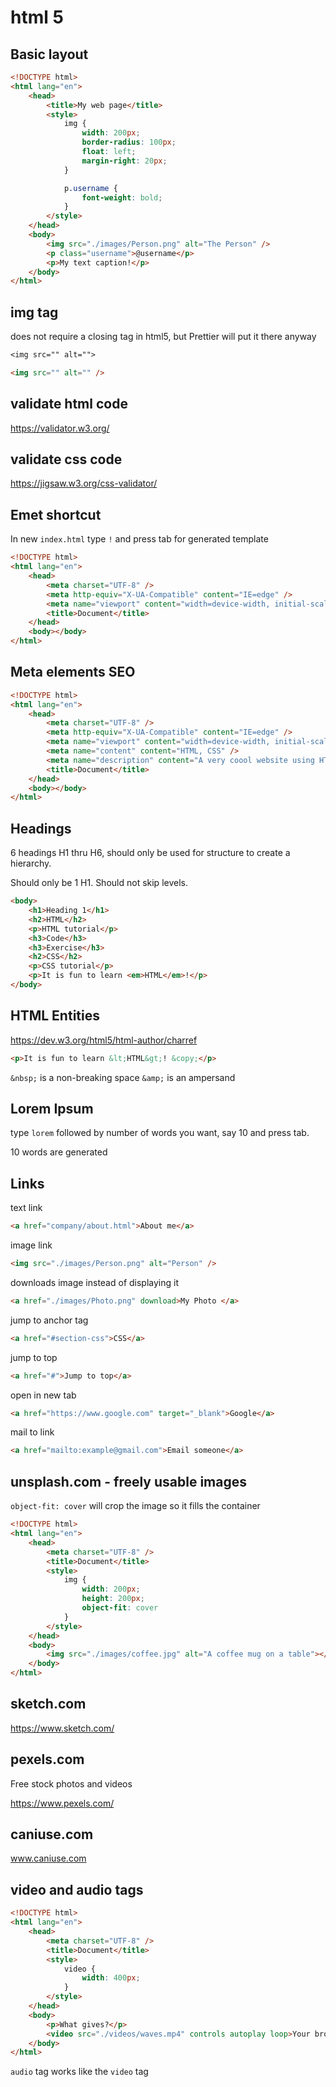 # html 5

## Basic layout

```html
<!DOCTYPE html>
<html lang="en">
    <head>
        <title>My web page</title>
        <style>
            img {
                width: 200px;
                border-radius: 100px;
                float: left;
                margin-right: 20px;
            }

            p.username {
                font-weight: bold;
            }
        </style>
    </head>
    <body>
        <img src="./images/Person.png" alt="The Person" />
        <p class="username">@username</p>
        <p>My text caption!</p>
    </body>
</html>
```

## img tag

does not require a closing tag in html5, but Prettier will put it there anyway

```txt
<img src="" alt="">
```

```html
<img src="" alt="" />
```

## validate html code

https://validator.w3.org/

## validate css code

https://jigsaw.w3.org/css-validator/

## Emet shortcut

In new `index.html` type `!` and press tab for generated template

```html
<!DOCTYPE html>
<html lang="en">
    <head>
        <meta charset="UTF-8" />
        <meta http-equiv="X-UA-Compatible" content="IE=edge" />
        <meta name="viewport" content="width=device-width, initial-scale=1.0" />
        <title>Document</title>
    </head>
    <body></body>
</html>
```

## Meta elements SEO

```html
<!DOCTYPE html>
<html lang="en">
    <head>
        <meta charset="UTF-8" />
        <meta http-equiv="X-UA-Compatible" content="IE=edge" />
        <meta name="viewport" content="width=device-width, initial-scale=1.0" />
        <meta name="content" content="HTML, CSS" />
        <meta name="description" content="A very coool website using HTML and CSS" />
        <title>Document</title>
    </head>
    <body></body>
</html>
```

## Headings

6 headings H1 thru H6, should only be used for structure to create a hierarchy.

Should only be 1 H1. Should not skip levels.

```html
<body>
    <h1>Heading 1</h1>
    <h2>HTML</h2>
    <p>HTML tutorial</p>
    <h3>Code</h3>
    <h3>Exercise</h3>
    <h2>CSS</h2>
    <p>CSS tutorial</p>
    <p>It is fun to learn <em>HTML</em>!</p>
</body>
```

## HTML Entities

https://dev.w3.org/html5/html-author/charref

```html
<p>It is fun to learn &lt;HTML&gt;! &copy;</p>
```

`&nbsp;` is a non-breaking space
`&amp;` is an ampersand

## Lorem Ipsum

type `lorem` followed by number of words you want, say 10 and press tab.

10 words are generated

## Links

text link

```html
<a href="company/about.html">About me</a>
```

image link

```html
<img src="./images/Person.png" alt="Person" />
```

downloads image instead of displaying it

```html
<a href="./images/Photo.png" download>My Photo </a>
```

jump to anchor tag

```html
<a href="#section-css">CSS</a>
```

jump to top

```html
<a href="#">Jump to top</a>
```

open in new tab

```html
<a href="https://www.google.com" target="_blank">Google</a>
```

mail to link

```html
<a href="mailto:example@gmail.com">Email someone</a>
```

## unsplash.com - freely usable images

`object-fit: cover` will crop the image so it fills the container

```html
<!DOCTYPE html>
<html lang="en">
    <head>
        <meta charset="UTF-8" />
        <title>Document</title>
        <style>
            img {
                width: 200px;
                height: 200px;
                object-fit: cover
            }
        </style>
    </head>
    <body>
        <img src="./images/coffee.jpg" alt="A coffee mug on a table"></img>
    </body>
</html>
```

## sketch.com

https://www.sketch.com/

## pexels.com

Free stock photos and videos

https://www.pexels.com/

## caniuse.com

www.caniuse.com

## video and audio tags

```html
<!DOCTYPE html>
<html lang="en">
    <head>
        <meta charset="UTF-8" />
        <title>Document</title>
        <style>
            video {
                width: 400px;
            }
        </style>
    </head>
    <body>
        <p>What gives?</p>
        <video src="./videos/waves.mp4" controls autoplay loop>Your browser doesn't support videos.</video>
    </body>
</html>
```

`audio` tag works like the `video` tag
